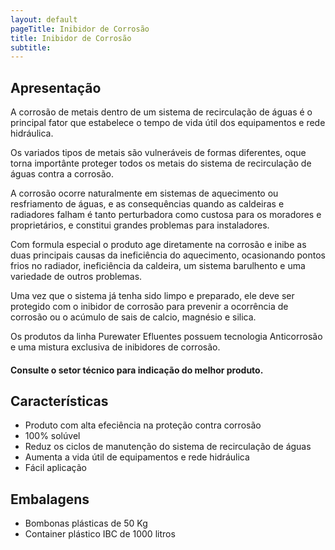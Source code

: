 ```yaml
---
layout: default
pageTitle: Inibidor de Corrosão
title: Inibidor de Corrosão
subtitle:   
---
```


## Apresentação

A corrosão de metais dentro de um sistema de recirculação de águas é o principal fator que estabelece o tempo de vida útil dos equipamentos e rede hidráulica.

Os variados tipos de metais são vulneráveis de formas diferentes, oque torna importânte proteger todos os metais do sistema de recirculação de águas contra a corrosão.

A corrosão ocorre naturalmente em sistemas de aquecimento ou resfriamento de águas, e as consequências quando as caldeiras e radiadores falham é tanto perturbadora como custosa para os moradores e proprietários, e constitui grandes problemas para instaladores. 

Com formula especial o produto age diretamente na corrosão e inibe as duas principais causas da ineficiência do aquecimento, ocasionando pontos frios no radiador, ineficiência da caldeira, um sistema barulhento e uma variedade de outros problemas.

Uma vez que o sistema já tenha sido limpo e preparado, ele deve ser protegido com o inibidor de corrosão para prevenir a ocorrência de corrosão ou o acúmulo de sais de calcio, magnésio e silica.

Os produtos da linha Purewater Efluentes possuem tecnologia Anticorrosão e uma mistura exclusiva de inibidores de corrosão.


#### Consulte o setor técnico para indicação do melhor produto.

## Características

- Produto com alta efeciência na proteção contra corrosão
- 100% solúvel
- Reduz os ciclos de manutenção do sistema de recirculação de águas
- Aumenta a vida útil de equipamentos e rede hidráulica
- Fácil aplicação


## Embalagens

- Bombonas plásticas de 50 Kg
- Container plástico IBC de 1000 litros

